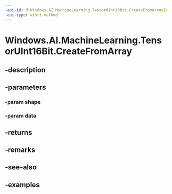 ```yaml
---
-api-id: M:Windows.AI.MachineLearning.TensorUInt16Bit.CreateFromArray(Windows.Foundation.Collections.IIterable{System.Int64},System.UInt16[])
-api-type: winrt method
---
```


<!-- Method syntax.
public TensorUInt16Bit TensorUInt16Bit.CreateFromArray(IIterable<Int64> shape, UInt16[] data)
-->

# Windows.AI.MachineLearning.TensorUInt16Bit.CreateFromArray

## -description

## -parameters
### -param shape

### -param data

## -returns

## -remarks

## -see-also

## -examples

